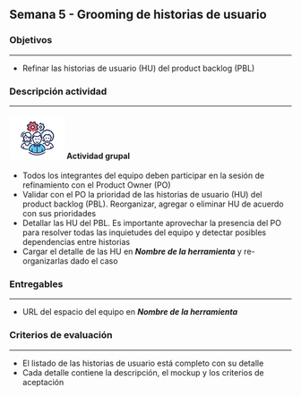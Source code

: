 
## Semana 5 - Grooming de historias de usuario

### Objetivos

---
* Refinar las historias de usuario (HU) del product backlog (PBL)


### Descripción actividad

---

#### ![](./../../assets/images/grupo.png) Actividad grupal

* Todos los integrantes del equipo deben participar en la sesión de refinamiento con el Product Owner (PO)
* Validar con el PO la prioridad de las historias de usuario (HU) del product backlog (PBL). Reorganizar, agregar o eliminar HU de acuerdo con sus prioridades
* Detallar las HU del PBL. Es importante aprovechar la presencia del PO para resolver todas las inquietudes del equipo y detectar posibles dependencias entre historias
* Cargar el detalle de las HU en **_Nombre de la herramienta_** y re-organizarlas dado el caso


### Entregables

---
* URL del espacio del equipo en **_Nombre de la herramienta_**


### Criterios de evaluación

---
* El listado de las historias de usuario está completo con su detalle
* Cada detalle contiene la descripción, el mockup y los criterios de aceptación


